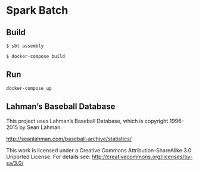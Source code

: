 Spark Batch
===========

Build
-----

```
$ sbt assembly
```

```
$ docker-compose build
```

Run
---

```
docker-compose up
```

Lahman’s Baseball Database
----

This project uses Lahman’s Baseball Database, which is copyright 1996-2015 by Sean Lahman.

http://seanlahman.com/baseball-archive/statistics/

This work is licensed under a Creative Commons Attribution-ShareAlike 3.0 Unported License.  For details see: http://creativecommons.org/licenses/by-sa/3.0/
